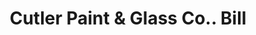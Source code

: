 ---
doi: 10.7916/D89W1SRJ
date_other: '1907'
date_other_textual: '1907'
form: printed ephemera
genre:
- Invoices
name:
- Cutler Paint & Glass Co.
object_in_context_url: https://biggert.cul.columbia.edu/items/view/ave_biggert_01884
subject_hierarchical_geographic:
- Kansas City, Missouri, United States
subject_name:
- Cutler Paint & Glass Co.
title: Cutler Paint & Glass Co.. Bill
sort_title: Cutler Paint & Glass Co.. Bill
call_number: ave_biggert_01884
coordinates:
- 39.099722222222226,-94.57833333333333
pid: ave_biggert_01884
identifiers: ave_biggert_01884
thumbnail: https://derivativo-1.library.columbia.edu/iiif/2/ldpd:490588/full/!256,256/0/native.jpg
permalink: "/biggert/ave_biggert_01884/"
layout: iiif-image-page
---